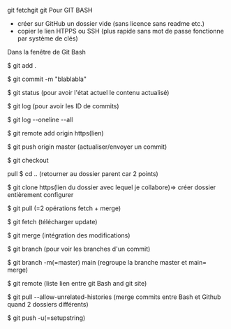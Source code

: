 
git fetchgit git Pour GIT BASH

- créer sur GitHub un dossier vide (sans licence sans readme etc.)
- copier le lien HTPPS ou SSH (plus rapide sans mot de passe fonctionne par système de clés)

Dans la fenêtre de Git Bash

$ git add .

$ git commit -m "blablabla"

$ git status (pour avoir l'état actuel le contenu actualisé)

$ git log (pour avoir les ID de commits)

$ git log --oneline --all

$ git remote add origin https(lien)

$ git push origin master (actualiser/envoyer un commit)

$ git checkout

pull
$ cd .. (retourner au dossier parent car 2 points)

$ git clone https(lien du dossier avec lequel je collabore)=> créer dossier entièrement configurer

$ git pull (=2 opérations fetch + merge)

$ git fetch (télécharger update)

$ git merge (intégration des modifications)

$ git branch (pour voir les branches d'un commit)

$ git branch -m(=master) main (regroupe la branche master et main= merge)



$ git remote (liste lien entre git Bash and git site)

$ git pull --allow-unrelated-histories (merge commits entre Bash et Github quand 2 dossiers différents)

$ git push -u(=setupstring)
